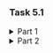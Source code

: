 ### Task 5.1


<details><summary> Part 1 </summary>
1. First, to log in as a root user, I used the sudo su command.
</p> 
2. Further, to change the password, use the passwd <username> command, in my case root. 
</p>
3. The cat / etc / passwd command shows all users registered in the system. 
Here the following information will be given: username, password, id, group id, group, home directory, shell. The password is displayed by X.
</p>
4.
</p>
5. The Linux help system, represented by the man command, is short for manual.
This command has its own sections with information. To get information on a specific command, type man a space followed by the command name, for example:

    man passwd
    
The man command can also search using keys. For example, the -k switch performs a keyword search, for example:

    man -k passwd
As a result of the executed command, we will get a list of man pages on which the word "passwd" is found. </p>
The info command is an alternative to the man command. To find out information on a specific command, you need to enter info space and the name of the command.

    info man



There is also a help command. It displays help about shell built-in commands. </p>   
6. The more and less commands are used to view the contents of text files. 
 </p> 
The more command displays the contents of a file on the screen in separate pages that span the entire screen. To see the next page press the spacebar.
To exit view mode, press q.
</p>
The less command contains the same functionality as more, but also has additional functionality.
</p>
7.
</p>
8.
</p>
</details>

<details><summary> Part 2 </summary>
1. The tree command displays a hierarchical structure of directories graphically. Has many options and is very useful. </p>
Here are some examples of how to use this command.
We execute the command: 

    tree
And we get:
</p><img src=""></p>
To see even hidden files and directories, run the command:

    tree -a
And we get:
</p><img src=""></p>
You can also display only those directories and files that have a specific character or sequence of characters.

    tree -P c*
If necessary, you can also select which level of the folder or subfolder to display.

    tree -L 2
and

    tree -L 1
And we get:
</p><img src=""></p>
2. The "file" command is used to determine the type of file. 
This command has various experiences that can be viewed using command:

        man file
        
</p>
3. There are three commands for navigating the terminal and their different options are ls, cd and pwd.
The pwd command is extremely simple and just shows you the directory you are in.</p>
The most commonly used navigation command is cd. </p>
To go to the required directory, use cd path/to/directory.  

The command cd with no arguments will return us in our home dirictory.  

To move from the current directory, we specify these characters at the beginning of the argument cd ./daria/test. 
</p>

One of the simplest and most useful commands is ls command.
With command allows you to view the contants of a directory, permissions of a file or directory, who owns the directory or file, and more.  
The standard output of the command shows all directories and files in the directory we are in.
</p>

4. Using different keys, the ls command provides us with different information.  
Ls command options:  
-m  - output content separated by commas;  
-r  - reverse information output;  
-s  - sort by file size;  
-x  - sort the output alphabetically;  
-t  - sort by time of creation / last modification of the file.
</p><img src=""></p>
-l  - long output format;  
-a  - shows all files and folders including hidden ones;  
-R  - display the contents of the current directory, and if there are subdirectories, then the contents of this directory.
</p><img src=""></p>
5.
</p>
6.
</p>
7.
</p>
8.
</p>
9.
</p>
10.
</p>
11.
</p>
12.
</p>
13.
</p>
14.
</p>
15.
</p>
</details>

